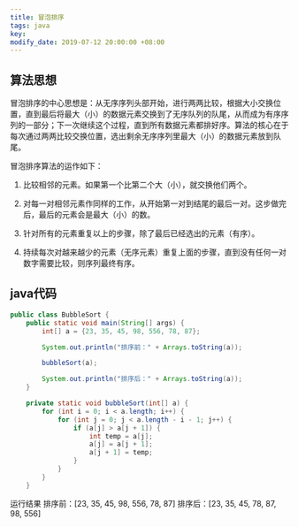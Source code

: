 ```yaml
---
title: 冒泡排序
tags: java
key: 
modify_date: 2019-07-12 20:00:00 +08:00
---
```


## 算法思想
冒泡排序的中心思想是：从无序序列头部开始，进行两两比较，根据大小交换位置，直到最后将最大（小）的数据元素交换到了无序队列的队尾，从而成为有序序列的一部分；下一次继续这个过程，直到所有数据元素都排好序。算法的核心在于每次通过两两比较交换位置，选出剩余无序序列里最大（小）的数据元素放到队尾。

 <!--more-->

冒泡排序算法的运作如下：

1. 比较相邻的元素。如果第一个比第二个大（小），就交换他们两个。

2. 对每一对相邻元素作同样的工作，从开始第一对到结尾的最后一对。这步做完后，最后的元素会是最大（小）的数。

3. 针对所有的元素重复以上的步骤，除了最后已经选出的元素（有序）。

4. 持续每次对越来越少的元素（无序元素）重复上面的步骤，直到没有任何一对数字需要比较，则序列最终有序。



## java代码
```java
public class BubbleSort {
    public static void main(String[] args) {
        int[] a = {23, 35, 45, 98, 556, 78, 87};

        System.out.println("排序前：" + Arrays.toString(a));

        bubbleSort(a);

        System.out.println("排序后：" + Arrays.toString(a));
    }

    private static void bubbleSort(int[] a) {
        for (int i = 0; i < a.length; i++) {
            for (int j = 0; j < a.length - i - 1; j++) {
                if (a[j] > a[j + 1]) {
                    int temp = a[j];
                    a[j] = a[j + 1];
                    a[j + 1] = temp;
                }
            }
        }
    }

```
运行结果
排序前：[23, 35, 45, 98, 556, 78, 87]
排序后：[23, 35, 45, 78, 87, 98, 556]


